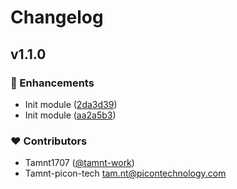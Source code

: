 # Changelog


## v1.1.0


### 🚀 Enhancements

- Init module ([2da3d39](https://github.com/tamnt-work/nuxt-mapper/commit/2da3d39))
- Init module ([aa2a5b3](https://github.com/tamnt-work/nuxt-mapper/commit/aa2a5b3))

### ❤️ Contributors

- Tamnt1707 ([@tamnt-work](http://github.com/tamnt-work))
- Tamnt-picon-tech <tam.nt@picontechnology.com>

